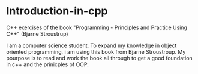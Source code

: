 # Introduction-in-cpp
C++ exercises of the book "Programming - Principles and Practice Using C++" (Bjarne Stroustrup)

I am a computer science student. To expand my knowledge in object oriented programming, i am using this book from Bjarne Stroustroup. My pourpose is to read and work the book all through to get a good foundation in c++ and the prinicples of OOP.

